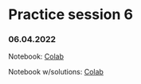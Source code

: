 # Practice session 6

### 06.04.2022

Notebook: [Colab](https://colab.research.google.com/drive/1abHFZj9LcnVV-QnKlhbzMvi6WtKkASG8?usp=sharing)

Notebook w/solutions: [Colab](https://colab.research.google.com/drive/11tTNYD7pYP71jR8U6zjQbFTjroiFExed?usp=sharing)
